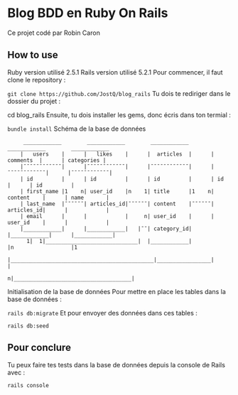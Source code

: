 # Blog BDD en Ruby On Rails
Ce projet codé par Robin Caron

## How to use
Ruby version utilisé 2.5.1 
Rails version utilisé 5.2.1 
Pour commencer, il faut clone le repository :

`git clone https://github.com/JostQ/blog_rails`
Tu dois te rediriger dans le dossier du projet :

cd blog_rails
Ensuite, tu dois installer les gems, donc écris dans ton termial :

`bundle install`
Schéma de la base de données
```
     ____________        ____________        ____________        ____________        ____________ 
    |   users    |      |   likes    |      |  articles  |      |  comments  |      | categories | 
    |¯¯¯¯¯¯¯¯¯¯¯¯|      |¯¯¯¯¯¯¯¯¯¯¯¯|      |¯¯¯¯¯¯¯¯¯¯¯¯|      |¯¯¯¯¯¯¯¯¯¯¯¯|      |¯¯¯¯¯¯¯¯¯¯¯¯|
    | id         |      | id         |      | id         |      | id         |      | id         |
    | first_name |1    n| user_id    |n    1| title      |1    n| content    |      | name       |
    | last_name  |¯¯¯¯¯¯| articles_id|¯¯¯¯¯¯| content    |¯¯¯¯¯¯| articles_id|      |            |
    | email      |      |            |     n| user_id    |      | user_id    |      |            |
    |____________|      |____________|   |¯¯| category_id|      |____________|      |____________|
      1|  1|_____________________________|  |____________|             |n                  |1
       |_____________________________________________|_________________|                   |
                                                    n|_____________________________________|

```
Initialisation de la base de données
Pour mettre en place les tables dans la base de données :

`rails db:migrate`
Et pour envoyer des données dans ces tables :

`rails db:seed`
## Pour conclure
Tu peux faire tes tests dans la base de données depuis la console de Rails avec :

`rails console`
